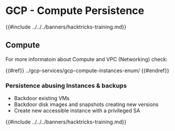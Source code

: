 # GCP - Compute Persistence

{{#include ../../../banners/hacktricks-training.md}}

## Compute

For more informatoin about Compute and VPC (Networking) check:

{{#ref}}
../gcp-services/gcp-compute-instances-enum/
{{#endref}}

### Persistence abusing Instances & backups

- Backdoor existing VMs
- Backdoor disk images and snapshots creating new versions
- Create new accessible instance with a privileged SA

{{#include ../../../banners/hacktricks-training.md}}





